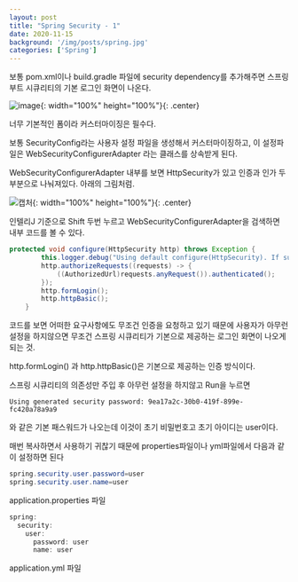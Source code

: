 ```yaml
---
layout: post
title: "Spring Security - 1"
date: 2020-11-15
background: '/img/posts/spring.jpg'
categories: ['Spring']
---
```



보통 pom.xml이나 build.gradle 파일에 security dependency를 추가해주면 스프링 부트 시큐리티의 기본 로그인 화면이 나온다.

![image](https://user-images.githubusercontent.com/73692337/99178423-48623b00-2756-11eb-9400-b204de6cb9a9.png){: width="100%" height="100%"}{: .center}


너무 기본적인 폼이라 커스터마이징은 필수다.



보통 SecurityConfig라는 사용자 설정 파일을 생성해서 커스터마이징하고, 이 설정파일은 WebSecurityConfigurerAdapter 라는 클래스를 상속받게 된다.

WebSecurityConfigurerAdapter 내부를 보면 HttpSecurity가 있고 인증과 인가 두 부분으로 나눠져있다. 아래의 그림처럼.


![캡처](https://user-images.githubusercontent.com/73692337/99178395-06d19000-2756-11eb-8f07-a53b92fa6d46.JPG){: width="100%" height="100%"}{: .center}



인텔리J 기준으로 Shift 두번 누르고 WebSecurityConfigurerAdapter을 검색하면 내부 코드를 볼 수 있다.


```java
protected void configure(HttpSecurity http) throws Exception {
        this.logger.debug("Using default configure(HttpSecurity). If subclassed this will potentially override subclass configure(HttpSecurity).");
        http.authorizeRequests((requests) -> {
            ((AuthorizedUrl)requests.anyRequest()).authenticated();
        });
        http.formLogin();
        http.httpBasic();
    }
```

코드를 보면 어떠한 요구사항에도 무조건 인증을 요청하고 있기 때문에 사용자가 아무런 설정을 하지않으면 무조건 스프링 시큐리티가 기본으로 제공하는 로그인 화면이 나오게 되는 것.

http.formLogin() 과 http.httpBasic()은 기본으로 제공하는 인증 방식이다.


스프링 시큐리티의 의존성만 주입 후 아무런 설정을 하지않고 Run을 누르면

```
Using generated security password: 9ea17a2c-30b0-419f-899e-fc420a78a9a9
```
와 같은 기본 패스워드가 나오는데 이것이 초기 비밀번호고 초기 아이디는 user이다.



매번 복사하면서 사용하기 귀찮기 때문에 properties파일이나 yml파일에서 다음과 같이 설정하면 된다


```java
spring.security.user.password=user
spring.security.user.name=user
```
application.properties 파일

```java
spring:
  security:
    user:
      password: user
      name: user
```
application.yml 파일





